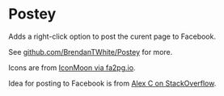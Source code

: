 # Postey #
Adds a right-click option to post the curent page to Facebook.

See [github.com/BrendanTWhite/Postey](https://github.com/BrendanTWhite/Postey) for more.

Icons are from [IconMoon via fa2pg.io](http://fa2png.io/r/icomoon-free/pushpin/?color=0d3864&margin=18&background=f1c40f&size=60).

Idea for posting to Facebook is from [Alex C on StackOverflow](https://stackoverflow.com/questions/4703363/post-to-facebook-status-with-a-url-get-request-or-post).